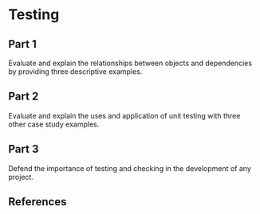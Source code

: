 # Testing
## Part 1
Evaluate and explain the relationships between objects and dependencies by providing three descriptive examples.

## Part 2
Evaluate and explain the uses and application of unit testing with three other case study examples.

## Part 3
Defend the importance of testing and checking in the development of any project.

## References

